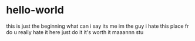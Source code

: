 # hello-world
this is just the beginning 
what can i say its me im the guy 
i hate this place fr 
do u really hate it here just do it it's worth it 
maaannn stu
